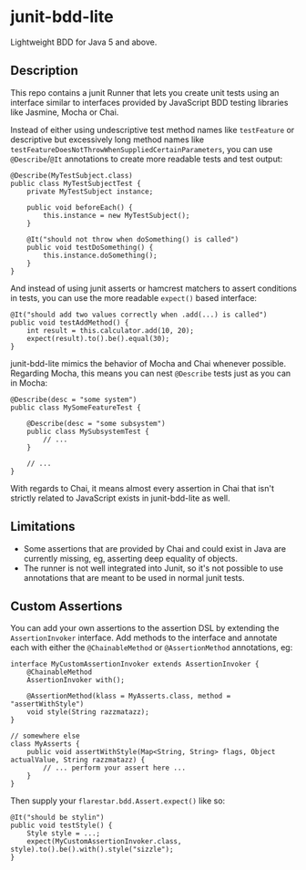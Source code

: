 # junit-bdd-lite

Lightweight BDD for Java 5 and above.

## Description

This repo contains a junit Runner that lets you create unit tests using an
interface similar to interfaces provided by JavaScript BDD testing libraries
like Jasmine, Mocha or Chai.

Instead of either using undescriptive test method names like `testFeature` or
descriptive but excessively long method names like `testFeatureDoesNotThrowWhenSuppliedCertainParameters`,
you can use `@Describe`/`@It` annotations to create more readable tests and
test output:

```
@Describe(MyTestSubject.class)
public class MyTestSubjectTest {
    private MyTestSubject instance;

    public void beforeEach() {
        this.instance = new MyTestSubject();
    }

    @It("should not throw when doSomething() is called")
    public void testDoSomething() {
        this.instance.doSomething();
    }
}
```

And instead of using junit asserts or hamcrest matchers to assert conditions in
tests, you can use the more readable `expect()` based interface:

```
@It("should add two values correctly when .add(...) is called")
public void testAddMethod() {
    int result = this.calculator.add(10, 20);
    expect(result).to().be().equal(30);
}
```

junit-bdd-lite mimics the behavior of Mocha and Chai whenever possible. Regarding
Mocha, this means you can nest `@Describe` tests just as you can in Mocha:

```
@Describe(desc = "some system")
public class MySomeFeatureTest {

    @Describe(desc = "some subsystem")
    public class MySubsystemTest {
        // ...
    }

    // ...
}
```

With regards to Chai, it means almost every assertion in Chai that isn't strictly related
to JavaScript exists in junit-bdd-lite as well.

## Limitations

- Some assertions that are provided by Chai and could exist in Java are currently missing,
  eg, asserting deep equality of objects.
- The runner is not well integrated into Junit, so it's not possible to use annotations
  that are meant to be used in normal junit tests.

## Custom Assertions

You can add your own assertions to the assertion DSL by extending the `AssertionInvoker`
interface. Add methods to the interface and annotate each with either the `@ChainableMethod`
or `@AssertionMethod` annotations, eg:

```
interface MyCustomAssertionInvoker extends AssertionInvoker {
    @ChainableMethod
    AssertionInvoker with();

    @AssertionMethod(klass = MyAsserts.class, method = "assertWithStyle")
    void style(String razzmatazz);
}

// somewhere else
class MyAsserts {
    public void assertWithStyle(Map<String, String> flags, Object actualValue, String razzmatazz) {
        // ... perform your assert here ...
    }
}
```

Then supply your `flarestar.bdd.Assert.expect()` like so:

```
@It("should be stylin")
public void testStyle() {
    Style style = ...;
    expect(MyCustomAssertionInvoker.class, style).to().be().with().style("sizzle");
}
```
